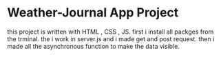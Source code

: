 # Weather-Journal App Project

this project is written with HTML , CSS , JS.
first i install all packges from the trminal.
the i work in server.js and i made get and post request.
then i made all the asynchronous function to make the data visible.
